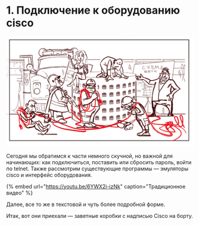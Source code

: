 # 1. Подключение к оборудованию cisco

![](../.gitbook/assets/image%20%2891%29.png)

Сегодня мы обратимся к части немного скучной, но важной для начинающих: как подключиться, поставить или сбросить пароль, войти по telnet. Также рассмотрим существующие программы — эмуляторы ciscо и интерфейс оборудования.

{% embed url="https://youtu.be/6YWX2i-izNk" caption="Традиционное видео" %}

Далее, все то же в текстовой и чуть более подробной форме.

Итак, вот они приехали — заветные коробки с надписью Cisco на борту.


